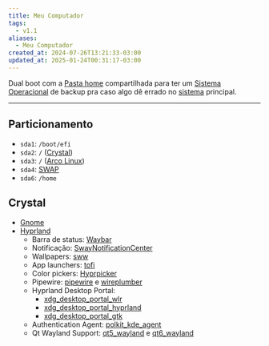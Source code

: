 ```yaml
---
title: Meu Computador
tags:
  - v1.1
aliases:
  - Meu Computador
created_at: 2024-07-26T13:21:33-03:00
updated_at: 2025-01-24T00:31:17-03:00
---
```


Dual boot com a [Pasta home](content/atomos/2024/07/14/Pasta_home.md) compartilhada para ter um [Sistema Operacional](content/entrada/2024/08/04/Sistema_Operacional.md) de backup pra caso algo dê errado no [sistema](content/entrada/2024/08/04/Sistema_Operacional.md) principal.

---

## Particionamento
- `sda1`: `/boot/efi`
- `sda2`: `/` ([Crystal](content/atomos/2024/08/10/Crystal%20Linux.md))
- `sda3`: `/` ([Arco Linux](content/entrada/2024/07/26/Arco_Linux.md))
- `sda4`: [SWAP](content/atomos/2024/07/14/SWAP.md)
-  `sda6`: `/home` 

## Crystal
- [Gnome](content/entrada/2024/08/10/Gnome.md)
- [Hyprland](content/entrada/2024/08/10/Hyprland.md)
	- Barra de status: [Waybar](content/entrada/2024/08/11/Waybar.md)
	- Notificação: [SwayNotificationCenter](content/entrada/2024/08/10/SwayNotificationCenter.md)
	- Wallpapers: [sww](content/entrada/2024/08/12/sww.md)
	- App launchers: [tofi](content/entrada/2024/08/11/tofi.md)
	- Color pickers: [Hyprpicker](content/entrada/2024/08/11/Hyprpicker.md)
	- Pipewire: [pipewire](content/entrada/2024/08/11/pipewire.md) e [wireplumber](content/entrada/2024/08/11/wireplumber.md)
	- Hyprland Desktop Portal: 
		- [xdg_desktop_portal_wlr](content/entrada/2024/08/11/xdg_desktop_portal_wlr.md)
		- [xdg_desktop_portal_hyprland](content/entrada/2024/08/11/xdg_desktop_portal_hyprland.md)
		- [xdg_desktop_portal_gtk](content/entrada/2024/08/11/xdg_desktop_portal_gtk.md)
	- Authentication Agent: [polkit_kde_agent](content/entrada/2024/08/11/polkit_kde_agent.md)
	- Qt Wayland Support: [qt5_wayland](content/entrada/2024/08/11/qt5_wayland.md) e [qt6_wayland](content/entrada/2024/08/11/qt6_wayland.md)